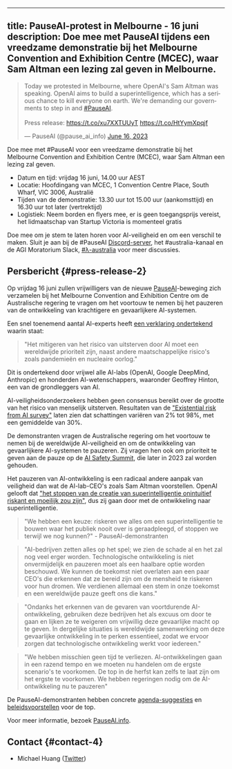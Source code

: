 

---
title: PauseAI-protest in Melbourne - 16 juni
description: Doe mee met PauseAI tijdens een vreedzame demonstratie bij het Melbourne Convention and Exhibition Centre (MCEC), waar Sam Altman een lezing zal geven in Melbourne.
---
<script>
    import WidgetConsent from '$lib/components/widget-consent/WidgetConsent.svelte'
</script>

<WidgetConsent>
<div>
<blockquote class="twitter-tweet"><p lang="en" dir="ltr">Today we protested in Melbourne, where OpenAI&#39;s Sam Altman was speaking. OpenAI aims to build a superintelligence, which has a serious chance to kill everyone on earth. We&#39;re demanding our governments to step in and <a href="https://twitter.com/hashtag/PauseAI?src=hash&amp;ref_src=twsrc%5Etfw">#PauseAI</a>.<br><br>Press release: <a href="https://t.co/xu7XXTUUyT">https://t.co/xu7XXTUUyT</a> <a href="https://t.co/HtYymXpqjf">https://t.co/HtYymXpqjf</a></p>&mdash; PauseAI (@pause_ai_info) <a href="https://twitter.com/pause_ai_info/status/1669809871867240451?ref_src=twsrc%5Etfw">June 16, 2023</a></blockquote> <script async src="https://platform.twitter.com/widgets.js" charset="utf-8"></script>
</div>
</WidgetConsent>

Doe mee met #PauseAI voor een vreedzame demonstratie bij het Melbourne Convention and Exhibition Centre (MCEC), waar Sam Altman een lezing zal geven.

- Datum en tijd: vrijdag 16 juni, 14.00 uur AEST
- Locatie: Hoofdingang van MCEC, 1 Convention Centre Place, South Wharf, VIC 3006, Australië
- Tijden van de demonstratie: 13.30 uur tot 15.00 uur (aankomsttijd) en 16.30 uur tot later (vertrektijd)
- Logistiek: Neem borden en flyers mee, er is geen toegangsprijs vereist, het lidmaatschap van Startup Victoria is momenteel gratis

Doe mee om je stem te laten horen voor AI-veiligheid en om een verschil te maken. Sluit je aan bij de #PauseAI [Discord-server](https://discord.gg/2XXWXvErfA), het #australia-kanaal en de AGI Moratorium Slack, [#λ-australia](https://www.campaignforaisafety.org/r/2b0991d9?m=4045bfdd-2b52-4fa2-b4c5-0d8adb4aac63) voor meer discussies.

## Persbericht {#press-release-2}

Op vrijdag 16 juni zullen vrijwilligers van de nieuwe [PauseAI](http://pauseai.info)-beweging zich verzamelen bij het Melbourne Convention and Exhibition Centre om de Australische regering te vragen om het voortouw te nemen bij het pauzeren van de ontwikkeling van krachtigere en gevaarlijkere AI-systemen.

Een snel toenemend aantal AI-experts heeft [een verklaring ondertekend](https://www.safe.ai/statement-on-ai-risk) waarin staat:

> "Het mitigeren van het risico van uitsterven door AI moet een wereldwijde prioriteit zijn, naast andere maatschappelijke risico's zoals pandemieën en nucleaire oorlog."

Dit is ondertekend door vrijwel alle AI-labs (OpenAI, Google DeepMind, Anthropic) en honderden AI-wetenschappers, waaronder Geoffrey Hinton, een van de grondleggers van AI.

AI-veiligheidsonderzoekers hebben geen consensus bereikt over de grootte van het risico van menselijk uitsterven.
Resultaten van de ["Existential risk from AI survey"](https://forum.effectivealtruism.org/posts/8CM9vZ2nnQsWJNsHx/existential-risk-from-ai-survey-results) laten zien dat schattingen variëren van 2% tot 98%, met een gemiddelde van 30%.

De demonstranten vragen de Australische regering om het voortouw te nemen bij de wereldwijde AI-veiligheid en om de ontwikkeling van gevaarlijkere AI-systemen te pauzeren.
Zij vragen hen ook om prioriteit te geven aan de pauze op de [AI Safety Summit](https://pauseai.info/summit), die later in 2023 zal worden gehouden.

Het pauzeren van AI-ontwikkeling is een radicaal andere aanpak van veiligheid dan wat de AI-lab-CEO's zoals Sam Altman voorstellen.
OpenAI gelooft dat ["het stoppen van de creatie van superintelligentie onintuitief riskant en moeilijk zou zijn"](https://openai.com/blog/governance-of-superintelligence), dus zij gaan door met de ontwikkeling naar superintelligentie.

> "We hebben een keuze: riskeren we alles om een superintelligentie te bouwen waar het publiek nooit over is geraadpleegd, of stoppen we terwijl we nog kunnen?" - PauseAI-demonstranten

> "AI-bedrijven zetten alles op het spel; we zien de schade al en het zal nog veel erger worden. Technologische ontwikkeling is niet onvermijdelijk en pauzeren moet als een haalbare optie worden beschouwd. We kunnen de toekomst niet overlaten aan een paar CEO's die erkennen dat ze bereid zijn om de mensheid te riskeren voor hun dromen. We verdienen allemaal een stem in onze toekomst en een wereldwijde pauze geeft ons die kans."

> "Ondanks het erkennen van de gevaren van voortdurende AI-ontwikkeling, gebruiken deze bedrijven het als excuus om door te gaan en lijken ze te weigeren om vrijwillig deze gevaarlijke macht op te geven. In dergelijke situaties is wereldwijde samenwerking om deze gevaarlijke ontwikkeling in te perken essentieel, zodat we ervoor zorgen dat technologische ontwikkeling werkt voor iedereen."

> "We hebben misschien geen tijd te verliezen. AI-ontwikkelingen gaan in een razend tempo en we moeten nu handelen om de ergste scenario's te voorkomen. De top in de herfst kan zelfs te laat zijn om het ergste te voorkomen. We hebben regeringen nodig om de AI-ontwikkeling nu te pauzeren"

De PauseAI-demonstranten hebben concrete [agenda-suggesties](/summit) en [beleidsvoorstellen](/proposal) voor de top.

Voor meer informatie, bezoek [PauseAI.info](http://pauseai.info).

## Contact {#contact-4}

- Michael Huang ([Twitter](https://twitter.com/michhuan))
